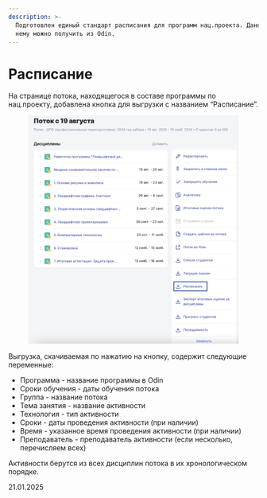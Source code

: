 ```yaml
---
description: >-
  Подготовлен единый стандарт расписания для программ нац.проекта. Данные по
  нему можно получить из Odin.
---
```


# Расписание

На странице потока, находящегося в составе программы по нац.проекту, добавлена кнопка для выгрузки с названием “Расписание”.

<figure><img src="../../.gitbook/assets/image (27).png" alt="" width="563"><figcaption></figcaption></figure>

Выгрузка, скачиваемая по нажатию на кнопку, содержит следующие переменные:

* Программа - название программы в Odin
* Сроки обучения - даты обучения потока
* Группа - название потока
* Тема занятия - название активности
* Технология - тип активности
* Сроки - даты проведения активности (при наличии)
* Время - указанное время проведения активности (при наличии)
* Преподаватель - преподаватель активности (если несколько, перечисляем всех)

Активности берутся из всех дисциплин потока в их хронологическом порядке.

21.01.2025
